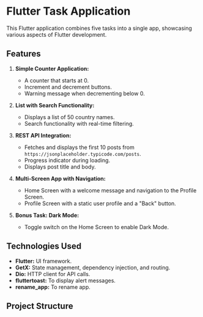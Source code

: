 # Flutter Task Application

This Flutter application combines five tasks into a single app, showcasing various aspects of Flutter development.

## Features

1.  **Simple Counter Application:**
    * A counter that starts at 0.
    * Increment and decrement buttons.
    * Warning message when decrementing below 0.

2.  **List with Search Functionality:**
    * Displays a list of 50 country names.
    * Search functionality with real-time filtering.

3.  **REST API Integration:**
    * Fetches and displays the first 10 posts from `https://jsonplaceholder.typicode.com/posts`.
    * Progress indicator during loading.
    * Displays post title and body.

4.  **Multi-Screen App with Navigation:**
    * Home Screen with a welcome message and navigation to the Profile Screen.
    * Profile Screen with a static user profile and a "Back" button.

5.  **Bonus Task: Dark Mode:**
    * Toggle switch on the Home Screen to enable Dark Mode.

## Technologies Used

* **Flutter:** UI framework.
* **GetX:** State management, dependency injection, and routing.
* **Dio:** HTTP client for API calls.
* **fluttertoast:** To display alert messages.
* **rename_app:** To rename app.

## Project Structure